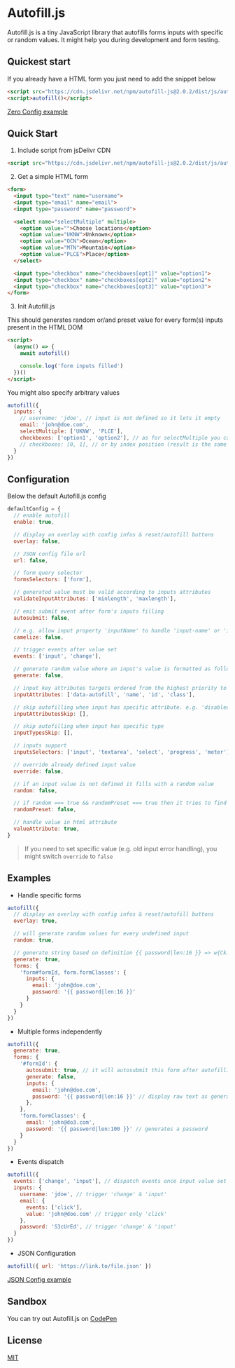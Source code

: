 # Autofill.js

Autofill.js is a tiny JavaScript library that autofills forms inputs with specific or random values. It might help you during development and form testing.

## Quickest start

If you already have a HTML form you just need to add the snippet below

```html
<script src="https://cdn.jsdelivr.net/npm/autofill-js@2.0.2/dist/js/autofill.min.js"></script>
<script>autofill()</script>
```

[Zero Config example](https://0kyn.github.io/autofill-js/examples/zero-config/index.html)

## Quick Start

1. Include script from jsDelivr CDN

```html
<script src="https://cdn.jsdelivr.net/npm/autofill-js@2.0.2/dist/js/autofill.min.js"></script>
```

2. Get a simple HTML form

```html
<form>
  <input type="text" name="username">
  <input type="email" name="email">
  <input type="password" name="password">

  <select name="selectMultiple" multiple>
    <option value="">Choose locations</option>
    <option value="UKNW">Unknown</option>
    <option value="OCN">Ocean</option>
    <option value="MTN">Mountain</option>
    <option value="PLCE">Place</option>
  </select>

  <input type="checkbox" name="checkboxes[opt1]" value="option1">
  <input type="checkbox" name="checkboxes[opt2]" value="option2">
  <input type="checkbox" name="checkboxes[opt3]" value="option3">
</form>
```

3. Init Autofill.js

This should generates random or/and preset value for every form(s) inputs present in the HTML DOM

```html
<script>
  (async() => {
    await autofill()

    console.log('form inputs filled')
  })()
</script>
```

You might also specify arbitrary values

```javascript
autofill({
  inputs: {
    // username: 'jdoe', // input is not defined so it lets it empty
    email: 'john@doe.com',
    selectMultiple: ['UKNW', 'PLCE'],
    checkboxes: ['option1', 'option2'], // as for selectMultiple you can check inputs by values
    // checkboxes: [0, 1], // or by index position (result is the same as above)
  }
})
```
## Configuration

Below the default Autofill.js config

```javascript
defaultConfig = {
  // enable autofill
  enable: true,

  // display an overlay with config infos & reset/autofill buttons
  overlay: false,

  // JSON config file url
  url: false,

  // form query selector
  formsSelectors: ['form'],

  // generated value must be valid according to inputs attributes
  validateInputAttributes: ['minlength', 'maxlength'],

  // emit submit event after form's inputs filling
  autosubmit: false,

  // e.g. allow input property 'inputName' to handle 'input-name' or 'input_name'
  camelize: false,

  // trigger events after value set
  events: ['input', 'change'],

  // generate random value where an input's value is formatted as follow {{ password|len?:16 }}
  generate: false,

  // input key attributes targets ordered from the highest priority to the lowest
  inputAttributes: ['data-autofill', 'name', 'id', 'class'],

  // skip autofilling when input has specific attribute. e.g. 'disabled' or 'readonly',
  inputAttributesSkip: [],

  // skip autofilling when input has specific type
  inputTypesSkip: [],

  // inputs support
  inputsSelectors: ['input', 'textarea', 'select', 'progress', 'meter'],

  // override already defined input value
  override: false,

  // if an input value is not defined it fills with a random value
  random: false,

  // if random === true && randomPreset === true then it tries to find a significant preset
  randomPreset: false,

  // handle value in html attribute
  valueAttribute: true,
}
```

> If you need to set specific value (e.g. old input error handling), you might switch `override` to `false`


## Examples

- Handle specific forms

```js
autofill({
  // display an overlay with config infos & reset/autofill buttons
  overlay: true,

  // will generate random values for every undefined input
  random: true,

  // generate string based on definition {{ password|len:16 }} => w{Ck.-FcUvg5!,-@
  generate: true,
  forms: {
    'form#formId, form.formClasses': {
      inputs: {
        email: 'john@doe.com',
        password: '{{ password|len:16 }}'
      }
    }
  }
})

```

- Multiple forms independently

```js
autofill({
  generate: true,
  forms: {
    '#formId': {
      autosubmit: true, // it will autosubmit this form after autofilling
      generate: false,
      inputs: {
        email: 'john@doe.com',
        password: '{{ password|len:16 }}' // display raw text as generate === false for this specific form
      },
    },
    'form.formClasses': {
      email: 'john@do3.com',
      password: '{{ password|len:100 }}' // generates a password
    }
  }
})

```

- Events dispatch

```js
autofill({
  events: ['change', 'input'], // dispatch events once input value set
  inputs: {
    username: 'jdoe', // trigger 'change' & 'input'
    email: {
      events: ['click'],
      value: 'john@doe.com' // trigger only 'click'
    },
    password: 'S3cUrEd', // trigger 'change' & 'input'
  }
})

```

- JSON Configuration

```js
autofill({ url: 'https://link.to/file.json' })

```
[JSON Config example](https://0kyn.github.io/autofill-js/examples/json/index.html)

## Sandbox

You can try out Autofill.js on [CodePen](https://codepen.io/0kyn/pen/ZExroMb)

## License

[MIT](https://choosealicense.com/licenses/mit/)
